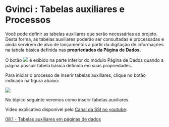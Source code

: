 # Gvinci : Tabelas auxiliares e Processos

Você pode definir as tabelas auxiliares que serão necessárias ao projeto. Desta forma, as tabelas auxiliares poderão ser consultadas e processadas e ainda servirem de alvo de lançamentos a partir da digitação de informações na tabela básica definida nas **propriedades da Página de Dados.**  


O botão ![](http://www.gvinci.com.br/manual/tbaux2btgv5.png) é exibido na parte inferior do módulo Página de Dados quando a página possuir tabela básica definida em suas propriedades.

Para iniciar o processo de inserir tabelas auxiliares, clique no botão indicado na figura abaixo:

![](http://www.gvinci.com.br/manual/tabaux2gv5.zoom78.png)

No tópico seguinte veremos como inserir tabelas auxiliares.

Vídeo explicativo disponível pelo [Canal da SSI no youtube](https://www.youtube.com/user/SSITecnologia):

[08.1 - Tabelas auxiliares em páginas de dados](https://www.youtube.com/watch?v=agG4k3aG6dY)

